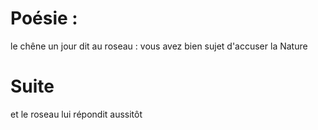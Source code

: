 # Poésie :
le chêne un jour dit au roseau :
vous avez bien sujet d'accuser la Nature

# Suite
et le roseau lui répondit aussitôt
